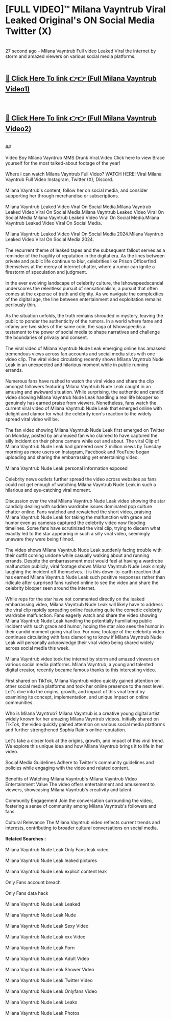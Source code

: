 # [FULL VIDEO]™ Milana Vayntrub Viral Leaked Original's ON Social Media Twitter (X) <br>
<br>
27 second ago - Milana Vayntrub Full video Leaked Viral the internet by storm and amazed viewers on various social media platforms.<br>

 <br>

##  <a href="https://play.123hd.live?title=Full Milana_Vayntrub&ref=git">🔴 Click Here To link 👉👉 (Full Milana Vayntrub Video1)</a><br>
  <br>

##  <a href="https://play.123hd.live?title=Full Milana_Vayntrub&ref=git">🔴 Click Here To link 👉👉 (Full Milana Vayntrub Video2)</a><br>
  <br>
  ##


  <br>

  <br>
Video Boy Milana Vayntrub MMS Drunk Viral.Video Click here to view Brace yourself for the most talked-about footage of the year!
<br><br>
Where i can watch Milana Vayntrub Full Video? WATCH HERE! Viral Milana Vayntrub Full Video Instagram, Twitter (X), Discord.
<br><br>
Milana Vayntrub's content, follow her on social media, and consider supporting her through merchandise or subscriptions.
<br><br>
Milana Vayntrub Leaked Video Viral On Social Media.Milana Vayntrub Leaked Video Viral On Social Media.Milana Vayntrub Leaked Video Viral On Social Media.Milana Vayntrub Leaked Video Viral On Social Media.Milana Vayntrub Leaked Video Viral On Social Media.
<br><br>
Milana Vayntrub Leaked Video Viral On Social Media 2024.Milana Vayntrub Leaked Video Viral On Social Media 2024.
<br><br>
The recurrent theme of leaked tapes and the subsequent fallout serves as a reminder of the fragility of reputation in the digital era. As the lines between private and public life continue to blur, celebrities like Prison Officerfind themselves at the mercy of internet chatter, where a rumor can ignite a firestorm of speculation and judgment.
<br><br>
In the ever evolving landscape of celebrity culture, the Ishowspeedscandal underscores the relentless pursuit of sensationalism, a pursuit that often comes at the expense of truth and dignity. As we navigate the complexities of the digital age, the line between entertainment and exploitation remains perilously thin.
<br><br>
As the situation unfolds, the truth remains shrouded in mystery, leaving the public to ponder the authenticity of the rumors. In a world where fame and infamy are two sides of the same coin, the saga of Ishowspeedis a testament to the power of social media to shape narratives and challenge the boundaries of privacy and consent.
<br><br>
The viral video of Milana Vayntrub Nude Leak emerging online has amassed tremendous views across fan accounts and social media sites with one video clip. The viral video circulating recently shows Milana Vayntrub Nude Leak in an unexpected and hilarious moment while in public running errands.
<br><br>
Numerous fans have rushed to watch the viral video and share the clip amongst followers featuring Milana Vayntrub Nude Leak caught in an amusing and awkward situation. While surprising, the authentic and candid video showing Milana Vayntrub Nude Leak handling a real life blooper so genuinely has earned praise from viewers. Nonetheless, fans watch the current viral video of Milana Vayntrub Nude Leak that emerged online with delight and clamor for what the celebrity icon's reaction to the widely spread viral video will be.
<br><br>
The fan video showing Milana Vayntrub Nude Leak first emerged on Twitter on Monday, posted by an amused fan who claimed to have captured the silly incident on their phone camera while out and about. The viral Clip of Milana Vayntrub Nude Leak had garnered over 2 million views by Tuesday morning as more users on Instagram, Facebook and YouTube began uploading and sharing the embarrassing yet entertaining video.
<br><br>
Milana Vayntrub Nude Leak personal information exposed
<br><br>
Celebrity news outlets further spread the video across websites as fans could not get enough of watching Milana Vayntrub Nude Leak in such a hilarious and eye-catching viral moment.
<br><br>
Discussion over the viral Milana Vayntrub Nude Leak video showing the star candidly dealing with sudden wardrobe issues dominated pop culture chatter online. Fans watched and rewatched the short video, praising Milana Vayntrub Nude Leak for taking the malfunction with grace and humor even as cameras captured the celebrity video now flooding timelines. Some fans have scrutinized the viral clip, trying to discern what exactly led to the star appearing in such a silly viral video, seemingly unaware they were being filmed.
<br><br>
The video shows Milana Vayntrub Nude Leak suddenly facing trouble with their outfit coming undone while casually walking about and running errands. Despite the embarrassment most would feel at having a wardrobe malfunction publicly, viral footage shows Milana Vayntrub Nude Leak simply laughing the incident off themselves. It is this down-to-earth reaction that has earned Milana Vayntrub Nude Leak such positive responses rather than ridicule after surprised fans rushed online to see the video and share the celebrity blooper seen around the internet.
<br><br>
While reps for the star have not commented directly on the leaked embarrassing video, Milana Vayntrub Nude Leak will likely have to address the viral clip rapidly spreading online featuring quite the comedic celebrity wardrobe malfunction. Fans eagerly watch and share the video showing Milana Vayntrub Nude Leak handling the potentially humiliating public incident with such grace and humor, hoping the star also sees the humor in their candid moment going viral too. For now, footage of the celebrity video continues circulating with fans clamoring to know if Milana Vayntrub Nude Leak will personally acknowledge their viral video being shared widely across social media this week.
<br><br>
Milana Vayntrub video took the internet by storm and amazed viewers on various social media platforms. Milana Vayntrub, a young and talented digital creator, recently became famous thanks to this interesting video.
<br><br>
First shared on TikTok, Milana Vayntrub video quickly gained attention on other social media platforms and took her online presence to the next level. Let's dive into the origins, growth, and impact of this viral trend by examining its concept, implementation, and unique impact on online communities.
<br><br>
Who is Milana Vayntrub? Milana Vayntrub is a creative young digital artist widely known for her amazing Milana Vayntrub videos. Initially shared on TikTok, the video quickly gained attention on various social media platforms and further strengthened Sophia Rain's online reputation.
<br><br>
Let's take a closer look at the origins, growth, and impact of this viral trend. We explore this unique idea and how Milana Vayntrub brings it to life in her video.
<br><br>
Social Media Guidelines Adhere to Twitter's community guidelines and policies while engaging with the video and related content.
<br><br>
Benefits of Watching Milana Vayntrub's Milana Vayntrub Video Entertainment Value The video offers entertainment and amusement to viewers, showcasing Milana Vayntrub's creativity and talent.
<br><br>
Community Engagement Join the conversation surrounding the video, fostering a sense of community among Milana Vayntrub's followers and fans.
<br><br>
Cultural Relevance The Milana Vayntrub video reflects current trends and interests, contributing to broader cultural conversations on social media.
<br><br>
<strong>Related Searches :</strong>
<br><br>
Milana Vayntrub Nude Leak Only Fans leak video
<br><br>
Milana Vayntrub Nude Leak leaked pictures
<br><br>
Milana Vayntrub Nude Leak explicit content leak
<br><br>
Only Fans account breach
<br><br>
Only Fans data hack
<br><br>
Milana Vayntrub Nude Leak Leaked
<br><br>
Milana Vayntrub Nude Leak Nude
<br><br>
Milana Vayntrub Nude Leak Sexy Video
<br><br>
Milana Vayntrub Nude Leak xxx Video
<br><br>
Milana Vayntrub Nude Leak Porn
<br><br>
Milana Vayntrub Nude Leak Adult Video
<br><br>
Milana Vayntrub Nude Leak Shower Video
<br><br>
Milana Vayntrub Nude Leak Twitter Video
<br><br>
Milana Vayntrub Nude Leak Onlyfans Video
<br><br>
Milana Vayntrub Nude Leak Leaks
<br><br>
Milana Vayntrub Nude Leak Photos